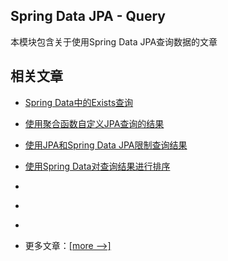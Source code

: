 ## Spring Data JPA - Query

本模块包含关于使用Spring Data JPA查询数据的文章

## 相关文章

- [Spring Data中的Exists查询](docs/SpringData中的Exists查询.md)
- [使用聚合函数自定义JPA查询的结果](docs/使用聚合函数自定义JPA查询的结果.md)
- [使用JPA和Spring Data JPA限制查询结果](docs/使用JPA和SpringDataJPA限制查询结果.md)
- [使用Spring Data对查询结果进行排序](docs/使用SpringData对查询结果进行排序.md)
- []()
- []()
- []()

- 更多文章：[[more -->]](../spring-data-jpa-query-2/README.md)